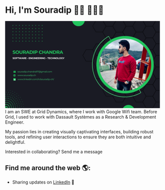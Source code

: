 # Hi, I'm Souradip 👋🏼 🧑🏻‍💻

<img src="https://raw.githubusercontent.com/Souradip22/Souradip22/main/og-home.png" alt="banner that says Souradip Chandra - software engineer">
I am an SWE at Grid Dynamics, where I work with Google Wifi team. Before Grid, I used to work with Dassault Systèmes as a Research & Development Engineer.

My passion lies in creating visually captivating interfaces, building robust tools, and refining user interactions to ensure they are both intuitive and delightful.

Interested in collaborating? Send me a message


## Find me around the web 🌎: 

- Sharing updates on <a href="https://www.linkedin.com/in/souradip-ch/">LinkedIn</a> 💼
